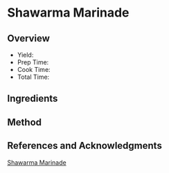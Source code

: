 # Shawarma Marinade

## Overview

- Yield:
- Prep Time:
- Cook Time:
- Total Time:

## Ingredients


## Method



## References and Acknowledgments

[Shawarma Marinade](https://playswellwithbutter.com/2019/05/09/shawarma-marinade/)
